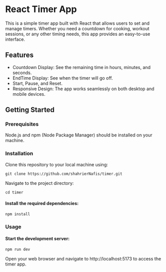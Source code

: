 # React Timer App

This is a simple timer app built with React that allows users to set and manage timers. Whether you need a countdown for cooking, workout sessions, or any other timing needs, this app provides an easy-to-use interface.

## Features

- Countdown Display: See the remaining time in hours, minutes, and seconds.
- EndTime Display: See when the timer will go off.
- Start, Pause, and Reset.
- Responsive Design: The app works seamlessly on both desktop and mobile devices.

## Getting Started

### Prerequisites

Node.js and npm (Node Package Manager) should be installed on your machine.

### Installation

Clone this repository to your local machine using:

```
git clone https://github.com/shahrierNafis/timer.git
```

Navigate to the project directory:

```
cd timer
```

#### Install the required dependencies:

```
npm install
```

### Usage

#### Start the development server:

```
npm run dev
```

Open your web browser and navigate to http://localhost:5173 to access the timer app.
